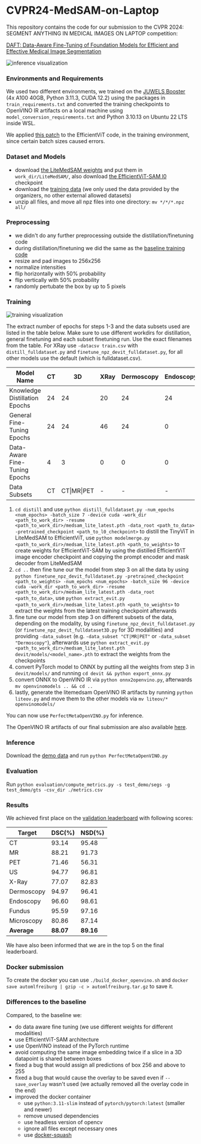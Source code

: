 # CVPR24-MedSAM-on-Laptop

This repository contains the code for our submission to the CVPR 2024: SEGMENT ANYTHING IN MEDICAL IMAGES ON LAPTOP competition:

[DAFT: Data-Aware Fine-Tuning of Foundation Models for Efficient and Effective Medical Image Segmentation](https://openreview.net/pdf?id=PObXviy706)

![inference visualization](imgs/inference.png)

### Environments and Requirements

We used two different environments, we trained on the [JUWELS Booster](https://en.wikipedia.org/wiki/JUWELS) (4x A100 40GB, Python 3.11.3, CUDA 12.2) using the packages in `train_requirements.txt` and converted the training checkpoints to OpenVINO IR artifacts on a local machine using `model_conversion_requirements.txt` and Python 3.10.13 on Ubuntu 22 LTS inside WSL.

We applied [this patch](https://github.com/facebookresearch/segment-anything/issues/277#issuecomment-1964762171) to the EfficientViT code, in the training environment, since certain batch sizes caused errors.

### Dataset and Models

+ download [the LiteMedSAM weights](https://drive.google.com/file/d/18Zed-TUTsmr2zc5CHUWd5Tu13nb6vq6z/view) and put them in `work_dir/LiteMedSAM/`, also download [the EfficientViT-SAM l0](https://huggingface.co/han-cai/efficientvit-sam/resolve/main/l0.pt) checkpoint
+ download the [training data](https://drive.google.com/drive/folders/1khEIdkO0MC_gG5EkQ7COdDS1jge5_XQs) (we only used the data provided by the organizers, no other external allowed datasets)
+ unzip all files, and move all npz files into one directory: `mv */*/*.npz all/`

### Preprocessing

+ we didn't do any further preprocessing outside the distillation/finetuning code
+ during distillation/finetuning we did the same as the [baseline training code](https://github.com/bowang-lab/MedSAM/blob/2a5a0556cabee8a62c8c1ec7e7cd821909adcb0c/train_one_gpu.py)
 + resize and pad images to 256x256
 + normalize intensities
 + flip horizontally with 50% probability
 + flip vertically with 50% probability
 + randomly pertubate the box by up to 5 pixels

### Training

![training visualization](imgs/training.png)

The extract number of epochs for steps 1-3 and the data subsets used are listed in the table below. Make sure to use different workdirs for distillation, general finetuning and each subset finetuning run. Use the exact filenames from the table.
For XRay use `-datacsv train.csv` with `distill_fulldataset.py` and `finetune_npz_devit_fulldataset.py`, for all other models use the default (which is fulldataset.csv).

| Model Name | CT | 3D | XRay | Dermoscopy | Endoscopy | Fundus | Microscopy | OCT | Mammography |
|---------------------------|----|----|-------|------------|-----------|--------|------------|-----|-------------|
| Knowledge Distillation Epochs    | 24 | 24 | 20    | 24         | 24        | 24     | 20         | 24  | 24          |
| General Fine-Tuning Epochs       | 24 | 24 | 46    | 24         | 0         | 24     | 20         | 24  | 24          |
| Data-Aware Fine-Tuning Epochs    | 4  | 3  | 0     | 0          | 0         | 24     | 50         | 24  | 24          |
| Data Subsets   | CT | CT&#124;MR&#124;PET | - | - | - | Fundus | Microscopy | OCT | Mammo |


1. `cd distill` and use `python distill_fulldataset.py -num_epochs <num_epochs> -batch_size 7 -device cuda -work_dir <path_to_work_dir> -resume <path_to_work_dir>/medsam_lite_latest.pth -data_root <path_to_data> -pretrained_checkpoint <path_to_l0_checkpoint>` to distill the TinyViT in LiteMedSAM to EfficientViT, use `python modelmerge.py <path_to_work_dir>/medsam_lite_latest.pth <path_to_weights>` to create weights for EfficientViT-SAM by using the distilled EfficientViT image encoder checkpoint and copying the prompt encoder and mask decoder from LiteMedSAM
2. `cd ..` then fine tune our the model from step 3 on all the data by using `python finetune_npz_devit_fulldataset.py -pretrained_checkpoint <path_to_weights> -num_epochs <num_epochs> -batch_size 96 -device cuda -work_dir <path_to_work_dir> -resume <path_to_work_dir>/medsam_lite_latest.pth -data_root <path_to_data>`, use `python extract_evit.py <path_to_work_dir>/medsam_lite_latest.pth <path_to_weights>` to extract the weights from the latest training checkpoint afterwards
3. fine tune our model from step 3 on different subsets of the data, depending on the modality, by using `finetune_npz_devit_fulldataset.py` (or `finetune_npz_devit_fulldataset3D.py` for 3D modalities) and providing `-data_subset` (e.g. `-data_subset "CT|MR|PET"` or `-data_subset "Dermoscopy"`), afterwards use `python extract_evit.py <path_to_work_dir>/medsam_lite_latest.pth devit/models/<model_name>.pth` to extract the weights from the checkpoints
4. convert PyTorch model to ONNX by putting all the weights from step 3 in `devit/models/` and running `cd devit && python export_onnx.py`
5. convert ONNX to OpenVINO IR via `python onnx2openvino.py`, afterwards `mv openvinomodels .. && cd ..`
6. lastly, generate the litemedsam OpenVINO IR artifacts by running `python liteov.py` and move them to the other models via `mv liteov/* openvinomodels/`

You can now use `PerfectMetaOpenVINO.py` for inference.

The OpenVINO IR artifacts of our final submission are also available [here](https://drive.google.com/file/d/1OvQInteX8E4qWgDi4OQGCb1lKGL9t3qL/view?usp=sharing).

### Inference

Download the [demo data](https://drive.google.com/drive/folders/1t3Rs9QbfGSEv2fIFlk8vi7jc0SclD1cq) and run `python PerfectMetaOpenVINO.py`

### Evaluation

Run `python evaluation/compute_metrics.py -s test_demo/segs -g test_demo/gts -csv_dir ./metrics.csv`

### Results

We achieved first place on the [validation leaderboard](https://www.codabench.org/competitions/1847/#/results-tab) with following scores:

| Target     | DSC(%) | NSD(%) |
|------------|--------|--------|
| CT         | 93.14  | 95.48  |
| MR         | 88.21  | 91.73  |
| PET        | 71.46  | 56.31  |
| US         | 94.77  | 96.81  |
| X-Ray      | 77.07  | 82.83  |
| Dermoscopy | 94.97  | 96.41  |
| Endoscopy  | 96.60  | 98.61  |
| Fundus     | 95.59  | 97.16  |
| Microscopy | 80.86  | 87.14  |
| **Average**| **88.07** | **89.16** |

We have also been informed that we are in the top 5 on the final leaderboard.

### Docker submission

To create the docker you can use `./build_docker_openvino.sh` and `docker save automlfreiburg | gzip -c > automlfreiburg.tar.gz` to save it.

### Differences to the baseline

Compared, to the baseline we:
+ do data aware fine tuning (we use different weights for different modalities)
+ use EfficientViT-SAM architecture
+ use OpenVINO instead of the PyTorch runtime
+ avoid computing the same image embedding twice if a slice in a 3D datapoint is shared between boxes
+ fixed a bug that would assign all predictions of box 256 and above to 255
+ fixed a bug that would cause the overlay to be saved even if `--save_overlay` wasn't used (we actually removed all the overlay code in the end)
+ improved the docker container
  + use `python:3.11-slim` instead of `pytorch/pytorch:latest` (smaller and newer)
  + remove unused dependencies
  + use headless version of opencv
  + ignore all files except necessary ones
  + use [docker-squash](https://github.com/goldmann/docker-squash)

